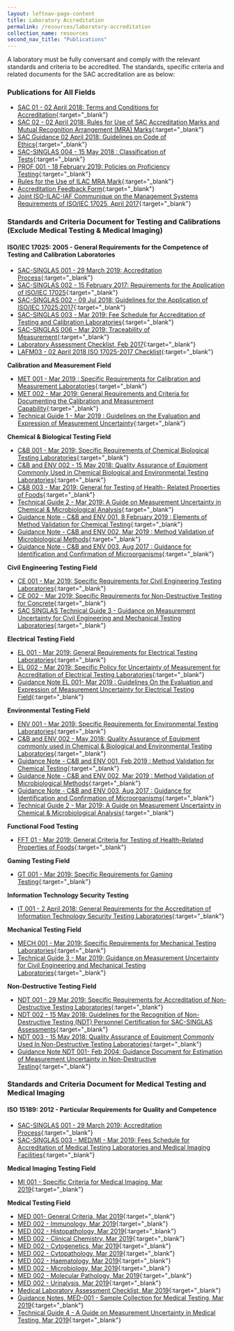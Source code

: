 ```yaml
---
layout: leftnav-page-content
title: Laboratory Accreditation
permalink: /resources/laboratory-accreditation
collection_name: resources
second_nav_title: "Publications"
---
```


A laboratory must be fully conversant and comply with the relevant standards and criteria to be accredited. The standards, specific criteria and related documents for the SAC accreditation are as below:

### Publications for All Fields
* [SAC 01 - 02 April 2018: Terms and Conditions for Accreditation](/files/sac_documents/SAC%2001%20%2802%20April%202018%29.pdf){:target="_blank"}
* [SAC 02 - 02 April 2018: Rules for Use of SAC Accreditation Marks and Mutual Recognition Arrangement (MRA) Marks](/files/sac_documents/SAC%2002%20-%20SAC%20and%20MRA%20Marks%20%2802%20April%202018%29.pdf){:target="_blank"}
* [SAC Guidance 02 April 2018: Guidelines on Code of Ethics](/files/sac_documents/SAC%20Guidance%2001%20-%20Guidelines%20on%20Code%20of%20Ethics%20%2802%20April%202018%29.pdf){:target="_blank"}
* [SAC-SINGLAS 004 - 15 May 2018 : Classification of Tests](/files/sac_documents/laboratory_accreditation/SAC-SINGLAS%20004_15%20May%2018.pdf){:target="_blank"}
* [PROF 001 - 18 February 2019: Policies on Proficiency Testing](/files/sac_documents/laboratory_accreditation/PROF-001%2018%20Feb%202019.pdf){:target="_blank"}
* [Rules for the Use of ILAC MRA Mark](/files/sac_documents/laboratory_accreditation/ILAC_R7_05_2015-Rules-for-the-Use-of-the-ILAC-MRA-Mark1.pdf){:target="_blank"}
* [Accreditation Feedback Form](/files/sac_documents/SACFM10%20-%20AC%20feedback%20form%2002%20April%202018.doc){:target="_blank"}
* [Joint ISO-ILAC-IAF Communique on the Management Systems Requirements of ISO/IEC 17025, April 2017](/files/sac_documents/laboratory_accreditation/Joint_ISO_IEC_17025_communique_2017finalsigned.pdf){:target="_blank"}

### Standards and Criteria Document for Testing and Calibrations (Exclude Medical Testing & Medical Imaging)
#### ISO/IEC 17025: 2005 - General Requirements for the Competence of Testing and Calibration Laboratories
* [SAC-SINGLAS 001 - 29 March 2019: Accreditation Process](/files/sac_documents/laboratory_accreditation/testing_and_calibration_documents/general_requirements/SAC%20SINGLAS%20001%20%2829%20March%202019%29.pdf){:target="_blank"}
* [SAC-SINGLAS 002 - 15 February 2017: Requirements for the Application of ISO/IEC 17025](/files/sac_documents/laboratory_accreditation/testing_and_calibration_documents/general_requirements/SAC-SINGLAS%20002%20%2815%20Feb%202017%29.pdf){:target="_blank"}
* [SAC-SINGLAS 002 - 09 Jul 2018: Guidelines for the Application of ISO/IEC 17025:2017](/files/sac_documents/laboratory_accreditation/testing_and_calibration_documents/general_requirements/SAC-SINGLAS%20002%20%2809%20July%202018%29.pdf){:target="_blank"}
* [SAC-SINGLAS 003 - Mar 2019:  Fee Schedule for Accreditation of Testing and Calibration Laboratories](/files/sac_documents/laboratory_accreditation/testing_and_calibration_documents/general_requirements/SAC-SINGLAS%20003%2029%20Mar%202019.pdf){:target="_blank"}
* [SAC-SINGLAS 006 - Mar 2019: Traceability of Measurement](/files/sac_documents/laboratory_accreditation/testing_and_calibration_documents/general_requirements/SAC-SINGLAS%20006%2029%20Mar%202019.pdf){:target="_blank"}
* [Laboratory Assessment Checklist, Feb 2017](/files/sac_documents/laboratory_accreditation/testing_and_calibration_documents/general_requirements/LAFM03_ISO%2017025%20Chklist%20%2815%20Feb%202017%29.docx){:target="_blank"}
* [LAFM03 - 02 April 2018 ISO 17025-2017 Checklist](/files/sac_documents/laboratory_accreditation/testing_and_calibration_documents/general_requirements/LAFM03_ISO%2017025-2017%20Chklist%20%2802%20April%202018%29.docx){:target="_blank"}

**Calibration and Measurement Field**
* [MET 001 - Mar 2019 : Specific Requirements for Calibration and Measurement Laboratories](/files/sac_documents/laboratory_accreditation/testing_and_calibration_documents/calibration_and_measurement_field/MET%20001%2029%20Mar%202019.pdf){:target="_blank"}
* [MET 002 - Mar 2019: General Requirements and Criteria for Documenting the Calibration and Measurement Capability](/files/sac_documents/laboratory_accreditation/testing_and_calibration_documents/calibration_and_measurement_field/MET%20002%2029%20Mar%202019.pdf){:target="_blank"}
* [Technical Guide 1 - Mar 2019 : Guidelines on the Evaluation and Expression of Measurement Uncertainty](/files/sac_documents/laboratory_accreditation/testing_and_calibration_documents/calibration_and_measurement_field/Technical%20Guide%201%2029%20Mar%202019.pdf){:target="_blank"}

**Chemical & Biological Testing Field**
* [C&B 001 - Mar 2019: Specific Requirements of Chemical Biological Testing Laboratories](/files/sac_documents/laboratory_accreditation/testing_and_calibration_documents/chemical_and_biological_testing_field/CB%20Tech%20Notes%20001%2026%20Mar%202019.pdf){:target="_blank"}
* [C&B and ENV 002 - 15 May 2018: Quality Assurance of Equipment Commonly Used in Chemical Biological and Environmental Testing Laboratories](/files/sac_documents/laboratory_accreditation/testing_and_calibration_documents/chemical_and_biological_testing_field/CB%20and%20ENV%20Tech%20Notes%20002_15%20May%2018.pdf){:target="_blank"}
* [C&B 003 - Mar 2019: General for Testing of Health- Related Properties of Foods](/files/sac_documents/laboratory_accreditation/testing_and_calibration_documents/chemical_and_biological_testing_field/CB%20003%2029%20Mar%202019.pdf){:target="_blank"}
* [Technical Guide 2 - Mar 2019: A Guide on Measurement Uncertainty in Chemical & Microbiological Analysis](/files/sac_documents/laboratory_accreditation/testing_and_calibration_documents/chemical_and_biological_testing_field/Technical%20Guide%202%2029%20Mar%202019.pdf){:target="_blank"}
* [Guidance Note - C&B and ENV 001, 8 February 2019 : Elements of Method Validation for Chemical Testing](/files/sac_documents/laboratory_accreditation/testing_and_calibration_documents/chemical_and_biological_testing_field/Guidance%20Note%20CnB%20ENV%20001%208%20Feb%202019.pdf){:target="_blank"}
* [Guidance Note - C&B and ENV 002, Mar 2019 : Method Validation of Microbiological Methods](/files/sac_documents/laboratory_accreditation/testing_and_calibration_documents/chemical_and_biological_testing_field/Guidance%20Note%20CB%20and%20ENV%20002%2029%20Mar%202019.pdf){:target="_blank"}
* [Guidance Note - C&B and ENV 003, Aug 2017 : Guidance for Identification and Confirmation of Microorganisms](/files/sac_documents/laboratory_accreditation/testing_and_calibration_documents/chemical_and_biological_testing_field/CB%20and%20ENV%20Guidance%20Notes%20003%20%2811%20August%202017%29%20%28002%29.pdf){:target="_blank"}

**Civil Engineering Testing Field**
* [CE 001 - Mar 2019: Specific Requirements for Civil Engineering Testing Laboratories](/files/sac_documents/laboratory_accreditation/testing_and_calibration_documents/civil_engineering_testing_field/CE%20001%2029%20Mar%202019.pdf){:target="_blank"}
* [CE 002 - Mar 2019: Specific Requirements for Non-Destructive Testing for Concrete](/files/sac_documents/laboratory_accreditation/testing_and_calibration_documents/civil_engineering_testing_field/CE%20002%2029%20Mar%202019.pdf){:target="_blank"}
* [SAC SINGLAS Technical Guide 3 - Guidance on Measurement Uncertainty for Civil Engineering and Mechanical Testing Laboratories](/files/sac_documents/laboratory_accreditation/testing_and_calibration_documents/civil_engineering_testing_field/Technical%20Guide%203%2029%20Mar%202019.pdf){:target="_blank"}

**Electrical Testing Field**
* [EL 001 - Mar 2019: General Requirements for Electrical Testing Laboratories](/files/sac_documents/laboratory_accreditation/testing_and_calibration_documents/electrical_testing_field/EL%20001%2029%20Mar%202019.pdf){:target="_blank"}
* [EL 002 - Mar 2019: Specific Policy for Uncertainty of Measurement for Accreditation of Electrical Testing Laboratories](/files/sac_documents/laboratory_accreditation/testing_and_calibration_documents/electrical_testing_field/EL%20002%2c%2029%20Mar%202019.pdf){:target="_blank"}
* [Guidance Note EL 001- Mar 2019 : Guidelines On the Evaluation and Expression of Measurement Uncertainty for Electrical Testing Field](/files/sac_documents/laboratory_accreditation/testing_and_calibration_documents/electrical_testing_field/Gudiance%20Note%20EL%20001%2029%20Mar%202019.pdf){:target="_blank"}

**Environmental Testing Field**
* [ENV 001 - Mar 2019: Specific Requirements for Environmental Testing Laboratories](/files/sac_documents/laboratory_accreditation/testing_and_calibration_documents/environmental_testing_field/ENV%20Tech%20Notes%20001%2029%20Mar%202019.pdf){:target="_blank"}
* [C&B and ENV 002 - May 2018: Quality Assurance of Equipment commonly used in Chemical & Biological and Environmental Testing Laboratories](/files/sac_documents/laboratory_accreditation/testing_and_calibration_documents/environmental_testing_field/CB%20and%20ENV%20Tech%20Notes%20002_15%20May%2018.pdf){:target="_blank"}
* [Guidance Note - C&B and ENV 001, Feb 2019 : Method Validation for Chemical Testing](/files/sac_documents/laboratory_accreditation/testing_and_calibration_documents/environmental_testing_field/Guidance%20Note%20CB%20ENV%20001%208%20Feb%202019.pdf){:target="_blank"}
* [Guidance Note - C&B and ENV 002, Mar 2019 : Method Validation of Microbiological Methods](/files/sac_documents/laboratory_accreditation/testing_and_calibration_documents/environmental_testing_field/Guidance%20Note%20CB%20and%20ENV%20002%2029%20Mar%202019.pdf){:target="_blank"}
* [Guidance Note - C&B and ENV 003, Aug 2017 : Guidance for Identification and Confirmation of Microorganisms](/files/sac_documents/laboratory_accreditation/testing_and_calibration_documents/environmental_testing_field/CB%20and%20ENV%20Guidance%20Notes%20003%2029%20Mar%202019.pdf){:target="_blank"}
* [Technical Guide 2 - Mar 2019: A Guide on Measurement Uncertainty in Chemical & Microbiological Analysis](/files/sac_documents/laboratory_accreditation/testing_and_calibration_documents/environmental_testing_field/Technical%20Guide%202%2029%20Mar%202019.pdf){:target="_blank"}

**Functional Food Testing**
* [FFT 01 - Mar 2019: General Criteria for Testing of Health-Related Properties of Foods](/files/sac_documents/laboratory_accreditation/testing_and_calibration_documents/functional_food_testing/FFT%2001%2029%20Mar%202019.pdf){:target="_blank"}

**Gaming Testing Field**
* [GT 001 - Mar 2019: Specific Requirements for Gaming Testing](/files/sac_documents/laboratory_accreditation/testing_and_calibration_documents/gaming_testing_field/GT%20001%2029%20Mar%202019.pdf){:target="_blank"}

**Information Technology Security Testing**
* [IT 001 - 2 April 2018: General Requirements for the Accreditation of Information Technology Security Testing Laboratories](/files/sac_documents/laboratory_accreditation/testing_and_calibration_documents/information_technology_security_testing/IT%20001%2002%20April%202018.pdf){:target="_blank"}

**Mechanical Testing Field**
* [MECH 001 - Mar 2019: Specific Requirements for Mechanical Testing Laboratories](/files/sac_documents/laboratory_accreditation/testing_and_calibration_documents/mechanical_testing_field/MECH%20001%2029%20Mar%202019.pdf){:target="_blank"}
* [Technical Guide 3 - Mar 2019: Guidance on Measurement Uncertainty for Civil Engineering and Mechanical Testing Laboratories](/files/sac_documents/laboratory_accreditation/testing_and_calibration_documents/mechanical_testing_field/Technical%20Guide%203%2029%20Mar%202019.pdf){:target="_blank"}

**Non-Destructive Testing Field**
* [NDT 001 - 29 Mar 2019: Specific Requirements for Accreditation of Non-Destructive Testing Laboratories](/files/sac_documents/laboratory_accreditation/testing_and_calibration_documents/non_destructive_testing_field/NDT%20001%20-%2015%20May%2018.pdf){:target="_blank"}
* [NDT 002 - 15 May 2018: Guidelines for the Recognition of Non-Destructive Testing (NDT) Personnel Certification for SAC-SINGLAS Assessments](/files/sac_documents/laboratory_accreditation/testing_and_calibration_documents/non_destructive_testing_field/NDT%20002%20-%2015%20May%2018.pdf){:target="_blank"}
* [NDT 003 - 15 May 2018: Quality Assurance of Equipment Commonly Used In Non-Destructive Testing Laboratories](/files/sac_documents/laboratory_accreditation/testing_and_calibration_documents/non_destructive_testing_field/NDT%20003%20-%2015%20May%2018.pdf){:target="_blank"}
* [Guidance Note NDT 001- Feb 2004:  Guidance Document for Estimation of Measurement Uncertainty in Non-Destructive Testing](/files/sac_documents/laboratory_accreditation/testing_and_calibration_documents/non_destructive_testing_field/Guidance%20Note%20NDT%20001%2c%20Feb%2004.pdf){:target="_blank"}

### Standards and Criteria Document for Medical Testing and Medical Imaging
#### ISO 15189: 2012 - Particular Requirements for Quality and Competence

* [SAC-SINGLAS 001 - 29 March 2019: Accreditation Process](/files/sac_documents/laboratory_accreditation/testing_and_calibration_documents/general_requirements/SAC%20SINGLAS%20001%20%2829%20March%202019%29.pdf){:target="_blank"}
* [SAC-SINGLAS 003 - MED/MI - Mar 2019: Fees Schedule for Accreditation of Medical Testing Laboratories and Medical Imaging Facilities](/files/sac_documents/laboratory_accreditation/medical_testing_and_medical_imaging_documents/requirements_for_quality_and_competence/SAC-SINGLAS%20003%20MED%20MI%2029%20Mar%202019.pdf){:target="_blank"}
 
**Medical Imaging Testing Field**
* [MI 001 - Specific Criteria for Medical Imaging, Mar 2019](/files/sac_documents/laboratory_accreditation/medical_testing_and_medical_imaging_documents/medical_imaging_testing_field/MI%20001%2029%20Mar%202019.pdf){:target="_blank"}
 
**Medical Testing Field**
* [MED 001- General Criteria, Mar 2019](/files/sac_documents/laboratory_accreditation/medical_testing_and_medical_imaging_documents/medical_testing_field/MED%20001-%20Gen%20Criteria%2029%20Mar%202019.pdf){:target="_blank"}
* [MED 002 - Immunology, Mar 2019](/files/sac_documents/laboratory_accreditation/medical_testing_and_medical_imaging_documents/medical_testing_field/MED%20002%20-%20Immunology%2029%20Mar%202019.pdf){:target="_blank"}
* [MED 002 - Histopathology, Mar 2019](/files/sac_documents/laboratory_accreditation/medical_testing_and_medical_imaging_documents/medical_testing_field/MED%20002%20-%20Histopathology%2029%20Mar%202019.pdf){:target="_blank"}
* [MED 002 - Clinical Chemistry, Mar 2019](https://www.sac-accreditation.gov.sg/Resources/sac_documents/Documents/Calibration_and_Testing_Laboratories/Related_Documents/Medical_Testing_Field/MED%20002%20-%20Clinical%20Chemistry%2029%20Mar%202019.pdf){:target="_blank"}
* [MED 002 - Cytogenetics, Mar 2019](/files/sac_documents/laboratory_accreditation/medical_testing_and_medical_imaging_documents/medical_testing_field/MED%20002%20-%20Cytogenetics%2029%20Mar%202019.pdf){:target="_blank"}
* [MED 002 - Cytopathology, Mar 2019](/files/sac_documents/laboratory_accreditation/medical_testing_and_medical_imaging_documents/medical_testing_field/MED%20002%20-%20Cytopathology%2029%20Mar%202019.pdf){:target="_blank"}
* [MED 002 - Haematology, Mar 2019](/files/sac_documents/laboratory_accreditation/medical_testing_and_medical_imaging_documents/medical_testing_field/MED%20002%20-%20Microbiology%20%28Aug%2013%29.pdf){:target="_blank"}
* [MED 002 - Microbiology, Mar 2019](/files/sac_documents/laboratory_accreditation/medical_testing_and_medical_imaging_documents/medical_testing_field/MED%20002%20-%20Microbiology29%20Mar%202019.pdf){:target="_blank"}
* [MED 002 - Molecular Pathology, Mar 2019](/files/sac_documents/laboratory_accreditation/medical_testing_and_medical_imaging_documents/medical_testing_field/MED%20002%20-%20Molecular%20Pathology%2029%20Mar%202019.pdf){:target="_blank"}
* [MED 002 - Urinalysis, Mar 2019](https://www.sac-accreditation.gov.sg/Resources/sac_documents/Documents/Calibration_and_Testing_Laboratories/Related_Documents/Medical_Testing_Field/MED%20002%20Urinalysis%2029%20Mar%202019.pdf){:target="_blank"}
* [Medical Laboratory Assessment Checklist, Mar 2019](/files/sac_documents/laboratory_accreditation/medical_testing_and_medical_imaging_documents/medical_testing_field/LAFM03-MED-MI%20%28ISO%2015189%20Chklist%29_29%20Mar%2019.docx){:target="_blank"}
* [Guidance Notes, MED-001 - Sample Collection for Medical Testing, Mar 2019](/files/sac_documents/laboratory_accreditation/medical_testing_and_medical_imaging_documents/medical_testing_field/Guidance%20Note%20MED%20001%2029%20Mar%202019.pdf){:target="_blank"}
* [Technical Guide 4 - A Guide on Measurement Uncertainty in Medical Testing, Mar 2019](/files/sac_documents/laboratory_accreditation/medical_testing_and_medical_imaging_documents/medical_testing_field/Technical%20Guide%204_29%20Mar%2019.pdf){:target="_blank"}
